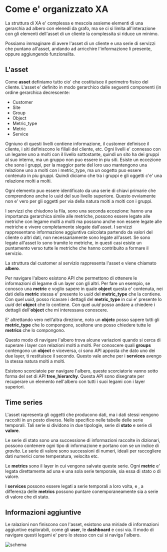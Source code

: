 # Come e' organizzato XA

La struttura di XA e' complessa e mescola assieme elementi di una gerarchia ad albero con elenedi da grafo, ma se ci si limita
all'interazione con gli elementi dell'asset di un cliente la complessita si riduce un minimo.

Possiamo immaginare di avere l'asset di un cliente e una serie di servizzi che puntano all'asset, andando ad arricchire
l'informazione li presente, oppure aggiungendo funzionalita.

## L'asset

Come **asset** definiamo tutto cio' che costituisce il perimetro fisico del cliente. L'asset e' definito in modo
gerarchico dalle seguenti componenti (in ordine gerarchica decrescente:
- Customer
- Site
- Group
- Object
- Metric_type
- Metric
- Service

Ogniuno di questi livelli contiene informazione, il customer definisce il cliente, i siti definiscono le filiali del cliente, etc.
Ogni livelli e' connesso con un legame uno a molti con il livello sottostante, quindi un sito ha dei gruppi al suo interno, ma un gruppo non puo essere in piu siti.
Esiste un eccezione che sono i gruppi, per la maggior parte del loro uso mantengono una relazione uno a molti con i metric_type, ma un oogetto puo essere contenuto in piu gruppi.
Quindi diciamo che tra i gruppi e gli oggetti c'e' una relazione molti a molti.

Ogni elemento puo essere identificato da una serie di chiavi primarie che comprendono anche lo uuid del suo livello superiore.
Questo ovviamente non e' vero per gli oggetti per via della natura molti a molti con i gruppi.

I servizzi che chiudono la fila, sono una seconda eccezione: hanno una importanza gerarchica simile alle metriche, possono essere legate alle metriche con legame molti a molti ma possono anche non essere legate alle metriche
e vivere completamente slegate dall'asset.
I servizzi rappresentano informazione aggiuntiva calcolata partendo da valori del cliente o altri dati, non necessariamente sono legate all'asset.
Se sono legate all'asset lo sono tramite le metriche, in questi casi esiste un puntamento verso tutte le metriche che hanno contribuito a formare il servizio.

La struttura dal customer al servizio rappresenta l'asset e viene chiamato **albero**.

Per navigare l'albero esistono API che permettono di ottenere le informazioni di legame di un layer con gli altri.
Per fare un esempio, se conosco una **metric** e voglio sapere in quale **object** questa e' contenuta, nei dati della **metric** stessa e' presente lo *uuid* del **metric_type** che la contiene.
Con quel *uuid*, posso ricavare i dettagli del **metric_type** in cui e' presente lo *uuid* del **object** che lo contiene. Con quel *uuid* posso andare a chiedere i dettagli dell'**object** che mi interessava conoscere.

E' altrettando vero nell'altra direzione, noto un **objetc** posso sapere tutti gli **metric_type** che lo compongono, sceltone uno posso chiedere tutte le **metrics** che lo compongono.

Questo modo di navigare l'albero trova alcune variazioni quando si cerca di superare i layer con relazioni molti a molti. Per conoscere quali **groups** contengono un **object** e viceversa, ci sono API apposta che dato
uno dei due layer, ti restituisce il secondo. Questo vale anche per i **services** avengo la stessa natura molti a molti.

Esistono scorciatoie per navigare l'albero, queste scorciatorie vanno sotto forma del set di API **tree_hierarchy**. Questa API sono disegnate per recuperare un elemento nell'albero con tutti i suoi legami con i layer superiori.

## Time series

L'asset rapresenta gli oggetti che producono dati, ma i dati stessi vengono raccolti in un posto diverso. Nello specifico nelle tabelle delle serie temporali.
Tali serie si dividono in due tipologie, serie di **stato** e serie di **valore**.

Le serie di stato sono una successione di informazioni raccolte in dizionari, possono contenere ogni tipo di informazione e portano con se un indice di *gravita*.
Le serie di valore sono successioni di numeri, ideali per raccogliere dati numerici come temperatura, velocita etc.

Le **metrics** sono il layer in cui vengono salvate queste serie. Ogni **metric** e' legata direttamente ad una e una sola serie temporale, sia essa di stato o di valore.

I **services** possono essere legati a serie temporali a loro volta, e , a differenza delle **metrics** possono puntare conemporaneamente sia a serie di valore che di stato.

## Informazioni aggiuntive

Le ralazioni non finiscono con l'asset, esistono una miriade di informazioni aggiuntive esplorabili, come gli **user**, le **dashboard** e cosi via.
Il modo di navigare questi legami e' pero lo stesso con cui si naviga l'albero.

![schema](https://github.com/sherlogic/xautomata-hive/assets/83450531/343aa123-2201-4063-bcab-fee9fd803f18)
